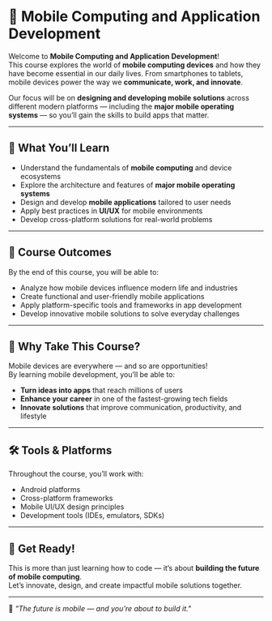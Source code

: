 # 📱 Mobile Computing and Application Development  

Welcome to **Mobile Computing and Application Development**!  
This course explores the world of **mobile computing devices** and how they have become essential in our daily lives. From smartphones to tablets, mobile devices power the way we **communicate, work, and innovate**.  

Our focus will be on **designing and developing mobile solutions** across different modern platforms — including the **major mobile operating systems** — so you’ll gain the skills to build apps that matter.  

---

## 🚀 What You’ll Learn
- Understand the fundamentals of **mobile computing** and device ecosystems  
- Explore the architecture and features of **major mobile operating systems**  
- Design and develop **mobile applications** tailored to user needs  
- Apply best practices in **UI/UX** for mobile environments  
- Develop cross-platform solutions for real-world problems  

---

## 🎯 Course Outcomes
By the end of this course, you will be able to:
- Analyze how mobile devices influence modern life and industries  
- Create functional and user-friendly mobile applications  
- Apply platform-specific tools and frameworks in app development  
- Develop innovative mobile solutions to solve everyday challenges  

---

## 📌 Why Take This Course?
Mobile devices are everywhere — and so are opportunities!  
By learning mobile development, you’ll be able to:
- **Turn ideas into apps** that reach millions of users  
- **Enhance your career** in one of the fastest-growing tech fields  
- **Innovate solutions** that improve communication, productivity, and lifestyle  

---

## 🛠 Tools & Platforms
Throughout the course, you’ll work with:
- Android platforms  
- Cross-platform frameworks  
- Mobile UI/UX design principles  
- Development tools (IDEs, emulators, SDKs)  

---

## 🌟 Get Ready!
This is more than just learning how to code — it’s about **building the future of mobile computing**.  
Let’s innovate, design, and create impactful mobile solutions together.  

---
📘 *"The future is mobile — and you’re about to build it."*
